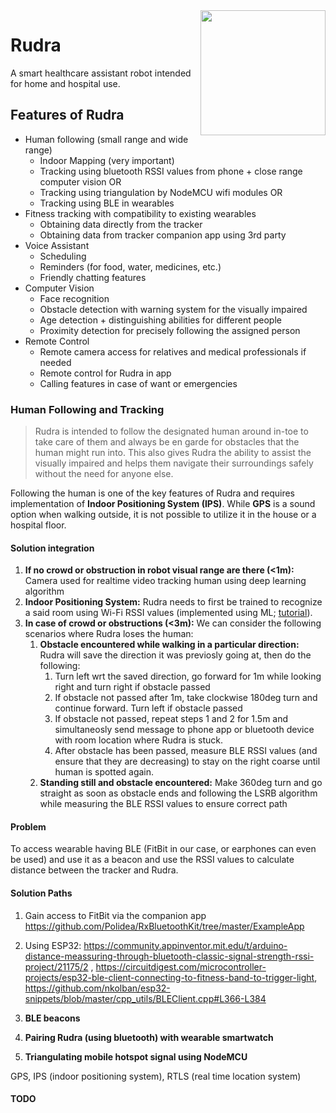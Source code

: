<img src="https://github.com/aceta-minophen/Rudra/blob/website/Website/public/Rudra.svg" align="right" width="200">

# Rudra
A smart healthcare assistant robot intended for home and hospital use. 

## Features of Rudra

- Human following (small range and wide range)
  - Indoor Mapping (very important)
  - Tracking using bluetooth RSSI values from phone + close range computer vision OR
  - Tracking using triangulation by NodeMCU wifi modules OR
  - Tracking using BLE in wearables
- Fitness tracking with compatibility to existing wearables
  - Obtaining data directly from the tracker 
  - Obtaining data from tracker companion app using 3rd party
- Voice Assistant
  - Scheduling
  - Reminders (for food, water, medicines, etc.)
  - Friendly chatting features
- Computer Vision
  - Face recognition
  - Obstacle detection with warning system for the visually impaired
  - Age detection + distinguishing abilities for different people
  - Proximity detection for precisely following the assigned person
- Remote Control
  - Remote camera access for relatives and medical professionals if needed
  - Remote control for Rudra in app 
  - Calling features in case of want or emergencies

### Human Following and Tracking
> Rudra is intended to follow the designated human around in-toe to take care of them and always be en garde for obstacles that the human might run into. This also gives Rudra the ability to assist the visually impaired and helps them navigate their surroundings safely without the need for anyone else. 

Following the human is one of the key features of Rudra and requires implementation of **Indoor Positioning System (IPS)**. While **GPS** is a sound option when walking outside, it is not possible to utilize it in the house or a hospital floor.

#### Solution integration
1. **If no crowd or obstruction in robot visual range are there (<1m):** Camera used for realtime video tracking human using deep learning algorithm
2. **Indoor Positioning System:** Rudra needs to first be trained to recognize a said room using Wi-Fi RSSI values (implemented using ML; [tutorial]( https://www.hackster.io/news/indoor-positioning-using-arduino-and-machine-learning-in-4-easy-steps-295d39e5e7c9)). 
3. **In case of crowd or obstructions (<3m):** We can consider the following scenarios where Rudra loses the human:
    1. **Obstacle encountered while walking in a particular direction:** Rudra will save the direction it was previosly going at, then do the following:
        1. Turn left wrt the saved direction, go forward for 1m while looking right and turn right if obstacle passed
        2. If obstacle not passed after 1m, take clockwise 180deg turn and continue forward. Turn left if obstacle passed
        3. If obstacle not passed, repeat steps 1 and 2 for 1.5m and simultaneosly send message to phone app or bluetooth device with room location where Rudra is stuck.
        4. After obstacle has been passed, measure BLE RSSI values (and ensure that they are decreasing) to stay on the right coarse until human is spotted again.
    2. **Standing still and obstacle encountered:** Make 360deg turn and go straight as soon as obstacle ends and following the LSRB algorithm while measuring the BLE RSSI values to ensure correct path 

#### Problem
To access wearable having BLE (FitBit in our case, or earphones can even be used) and use it as a beacon and use the RSSI values to calculate distance between the tracker and Rudra.

#### Solution Paths
1. Gain access to FitBit via the companion app https://github.com/Polidea/RxBluetoothKit/tree/master/ExampleApp
2. Using ESP32: https://community.appinventor.mit.edu/t/arduino-distance-meassuring-through-bluetooth-classic-signal-strength-rssi-project/21175/2 , https://circuitdigest.com/microcontroller-projects/esp32-ble-client-connecting-to-fitness-band-to-trigger-light, https://github.com/nkolban/esp32-snippets/blob/master/cpp_utils/BLEClient.cpp#L366-L384

1. **BLE beacons**

3. **Pairing Rudra (using bluetooth) with wearable smartwatch**
4. **Triangulating mobile hotspot signal using NodeMCU**

GPS, IPS (indoor positioning system), RTLS (real time location system)
#### TODO
